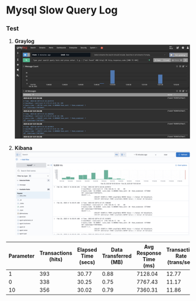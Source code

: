 # Mysql Slow Query Log


### Test

1.  **Graylog**
    ![graylog](resources/graylog.png)

2.  **Kibana**
    ![kibana](resources/kibana.png)


| Parameter | Transactions (hits) | Elapsed Time (secs) | Data Transferred (MB) | Avg Response Time (ms) | Transaction Rate (trans/sec) | Throughput (MB/sec) | Concurrency | Longest Transaction (ms) | Shortest Transaction (ms) |
|-----------|---------------------|---------------------|-----------------------|------------------------|------------------------------|---------------------|-------------|--------------------------|---------------------------|
| 1         | 393                 | 30.77               | 0.88                  | 7128.04                | 12.77                        | 0.03                | 91.04       | 9370.00                  | 2570.00                   |
| 0         | 338                 | 30.25               | 0.75                  | 7767.43                | 11.17                        | 0.02                | 86.79       | 11130.00                 | 2200.00                   |
| 10        | 356                 | 30.02               | 0.79                  | 7360.31                | 11.86                        | 0.03                | 87.28       | 10410.00                 | 3070.00                   |
